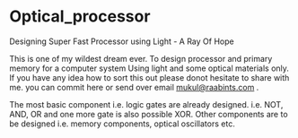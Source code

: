 # Optical_processor
Designing Super Fast Processor using Light - A Ray Of Hope

This is one of my wildest dream ever. To design processor and primary memory for a computer system Using light and some optical materials only.
If you have any idea how to sort this out please donot hesitate to share with me. you can commit here or send over email mukul@raabints.com .

The most basic component i.e. logic gates are already designed. i.e. NOT, AND, OR and one more gate is also possible XOR. 
Other components are to be designed i.e. memory components, optical oscillators etc.
